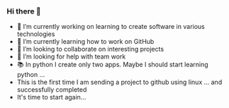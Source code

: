 ### Hi there 👋

<!--
**OCwiklinska/OCwiklinska** is a ✨ _special_ ✨ repository because its `README.md` (this file) appears on your GitHub profile.

Here are some ideas to get you started:
-->
- 🔭 I’m currently working on learning to create software in various technologies
- 🌱 I’m currently learning how to work on GitHub
- 👯 I’m looking to collaborate on interesting projects
- 🤔 I’m looking for help with team work
- 📚 In python I create only two apps. Maybe I should start learning python ...
- This is the first time I am sending a project to github using linux ... and successfully completed
- It's time to start again...

